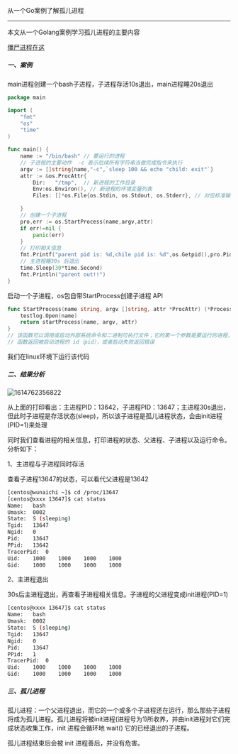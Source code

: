 从一个Go案例了解孤儿进程

------

本文从一个Golang案例学习孤儿进程的主要内容

[僵尸进程在这](https://juejin.cn/post/6931990188029804552)

##### 一、案例

main进程创建一个bash子进程，子进程存活10s退出，main进程睡20s退出

```go
package main

import (
	"fmt"
	"os"
	"time"
)

func main() {
	name := "/bin/bash" // 要运行的进程
    // 子进程的主要动作  -c 表示后续所有字符串当做完成指令来执行
	argv := []string{name,"-c",`sleep 100 && echo "child: exit"`}
	attr := &os.ProcAttr{
		Dir:   "/tmp",  // 新进程的工作目录
		Env:os.Environ(), // 新进程的环境变量列表
		Files: []*os.File{os.Stdin, os.Stdout, os.Stderr}, // 对应标准输入，标准输出和标准错误输出,若为nil,表示该进程启动时file是关闭的

	}
    // 创建一个子进程
	pro,err := os.StartProcess(name,argv,attr)
	if err!=nil {
		panic(err)
	}
    // 打印相关信息
	fmt.Printf("parent pid is: %d,chile pid is: %d",os.Getpid(),pro.Pid)
    // 主进程睡30s 后退出
	time.Sleep(30*time.Second)
	fmt.Println("parent out!!")
}
```

启动一个子进程，os包自带StartProcess创建子进程 API

```go
func StartProcess(name string, argv []string, attr *ProcAttr) (*Process, error) {
	testlog.Open(name)
	return startProcess(name, argv, attr)
}
// 该函数可以调用或启动外部系统命令和二进制可执行文件；它的第一个参数是要运行的进程，第二个参数用来传递选项或参数，第三个参数是含有系统环境基本信息的结构体
// 函数返回被启动进程的 id（pid），或者启动失败返回错误
```

我们在linux环境下运行该代码

##### 二、结果分析

![1614762356822](C:\Users\Administrator\AppData\Roaming\Typora\typora-user-images\1614762356822.png)

从上面的打印看出：主进程PID：13642，子进程PID：13647；主进程30s退出，但此时子进程是存活状态(sleep)，所以该子进程是孤儿进程状态，会由init进程(PID=1)来处理

同时我们查看进程的相关信息，打印进程的状态、父进程、子进程以及运行命令。分析如下：

1、主进程与子进程同时存活

查看子进程13647的状态，可以看代父进程是13642

```bash
[centos@wunaichi ~]$ cd /proc/13647
[centos@xxxx 13647]$ cat status 
Name:	bash
Umask:	0002
State:	S (sleeping)
Tgid:	13647
Ngid:	0
Pid:	13647
PPid:	13642
TracerPid:	0
Uid:	1000	1000	1000	1000
Gid:	1000	1000	1000	1000
```

2、主进程退出

30s后主进程退出，再查看子进程相关信息。子进程的父进程变成init进程(PID=1)

```bash
[centos@xxxx 13647]$ cat status 
Name:	bash
Umask:	0002
State:	S (sleeping)
Tgid:	13647
Ngid:	0
Pid:	13647
PPid:	1
TracerPid:	0
Uid:	1000	1000	1000	1000
Gid:	1000	1000	1000	1000
```

##### 三、孤儿进程

孤儿进程：一个父进程退出，而它的一个或多个子进程还在运行，那么那些子进程将成为孤儿进程。孤儿进程将被init进程(进程号为1)所收养，并由init进程对它们完成状态收集工作，init 进程会循环地 wait() 它的已经退出的子进程。

孤儿进程结束后会被 init 进程善后，并没有危害。